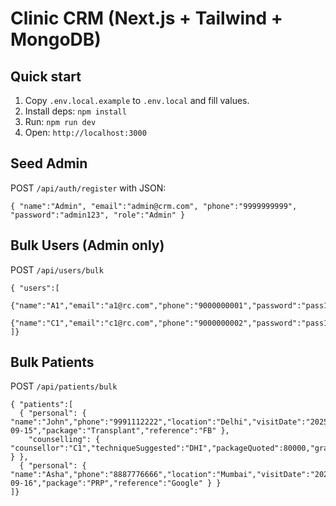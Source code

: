 # Clinic CRM (Next.js + Tailwind + MongoDB)

## Quick start
1) Copy `.env.local.example` to `.env.local` and fill values.
2) Install deps: `npm install`
3) Run: `npm run dev`
4) Open: `http://localhost:3000`

## Seed Admin
POST `/api/auth/register` with JSON:
```
{ "name":"Admin", "email":"admin@crm.com", "phone":"9999999999", "password":"admin123", "role":"Admin" }
```

## Bulk Users (Admin only)
POST `/api/users/bulk`
```
{ "users":[
  {"name":"A1","email":"a1@rc.com","phone":"9000000001","password":"pass123","role":"Agent"},
  {"name":"C1","email":"c1@rc.com","phone":"9000000002","password":"pass123","role":"Counsellor"}
]}
```

## Bulk Patients
POST `/api/patients/bulk`
```
{ "patients":[
  { "personal": { "name":"John","phone":"9991112222","location":"Delhi","visitDate":"2025-09-15","package":"Transplant","reference":"FB" },
    "counselling": { "counsellor":"C1","techniqueSuggested":"DHI","packageQuoted":80000,"graftsSuggested":3000 } },
  { "personal": { "name":"Asha","phone":"8887776666","location":"Mumbai","visitDate":"2025-09-16","package":"PRP","reference":"Google" } }
]}
```
